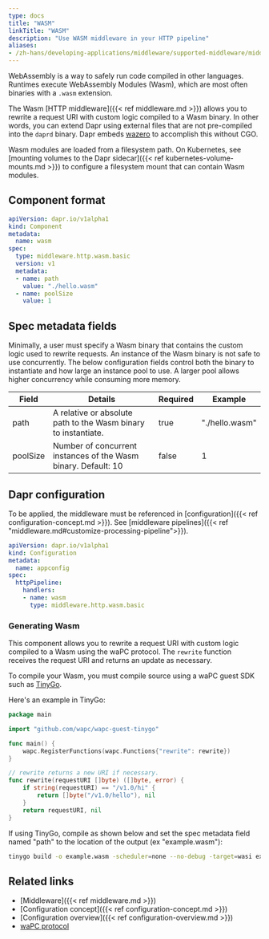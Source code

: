 ```yaml
---
type: docs
title: "WASM"
linkTitle: "WASM"
description: "Use WASM middleware in your HTTP pipeline"
aliases:
- /zh-hans/developing-applications/middleware/supported-middleware/middleware-wasm/
---
```


WebAssembly is a way to safely run code compiled in other languages. Runtimes
execute WebAssembly Modules (Wasm), which are most often binaries with a `.wasm`
extension.

The Wasm [HTTP middleware]({{< ref middleware.md >}}) allows you to rewrite a
request URI with custom logic compiled to a Wasm binary. In other words, you
can extend Dapr using external files that are not pre-compiled into the `daprd`
binary. Dapr embeds [wazero](https://wazero.io) to accomplish this without CGO.

Wasm modules are loaded from a filesystem path. On Kubernetes, see [mounting
volumes to the Dapr sidecar]({{< ref kubernetes-volume-mounts.md >}}) to configure
a filesystem mount that can contain Wasm modules.

## Component format

```yaml
apiVersion: dapr.io/v1alpha1
kind: Component
metadata:
  name: wasm
spec:
  type: middleware.http.wasm.basic
  version: v1
  metadata:
  - name: path
    value: "./hello.wasm"
  - name: poolSize
    value: 1
```

## Spec metadata fields

Minimally, a user must specify a Wasm binary that contains the custom logic
used to rewrite requests. An instance of the Wasm binary is not safe to use
concurrently. The below configuration fields control both the binary to
instantiate and how large an instance pool to use. A larger pool allows higher
concurrency while consuming more memory.

| Field    | Details                                                        | Required | Example        |
|----------|----------------------------------------------------------------|----------|----------------|
| path     | A relative or absolute path to the Wasm binary to instantiate. | true     | "./hello.wasm" |
| poolSize | Number of concurrent instances of the Wasm binary. Default: 10 | false    | 1              |

## Dapr configuration

To be applied, the middleware must be referenced in [configuration]({{< ref configuration-concept.md >}}).
See [middleware pipelines]({{< ref "middleware.md#customize-processing-pipeline">}}).

```yaml
apiVersion: dapr.io/v1alpha1
kind: Configuration
metadata:
  name: appconfig
spec:
  httpPipeline:
    handlers:
    - name: wasm
      type: middleware.http.wasm.basic
```

### Generating Wasm

This component allows you to rewrite a request URI with custom logic compiled
to a Wasm using the waPC protocol. The `rewrite` function receives the request
URI and returns an update as necessary.

To compile your Wasm, you must compile source using a waPC guest SDK such as
[TinyGo](https://github.com/wapc/wapc-guest-tinygo).

Here's an example in TinyGo:

```go
package main

import "github.com/wapc/wapc-guest-tinygo"

func main() {
	wapc.RegisterFunctions(wapc.Functions{"rewrite": rewrite})
}

// rewrite returns a new URI if necessary.
func rewrite(requestURI []byte) ([]byte, error) {
	if string(requestURI) == "/v1.0/hi" {
		return []byte("/v1.0/hello"), nil
	}
	return requestURI, nil
}
```

If using TinyGo, compile as shown below and set the spec metadata field named
"path" to the location of the output (ex "example.wasm"):

```bash
tinygo build -o example.wasm -scheduler=none --no-debug -target=wasi example.go
```

## Related links

- [Middleware]({{< ref middleware.md >}})
- [Configuration concept]({{< ref configuration-concept.md >}})
- [Configuration overview]({{< ref configuration-overview.md >}})
- [waPC protocol](https://wapc.io/docs/spec/)
